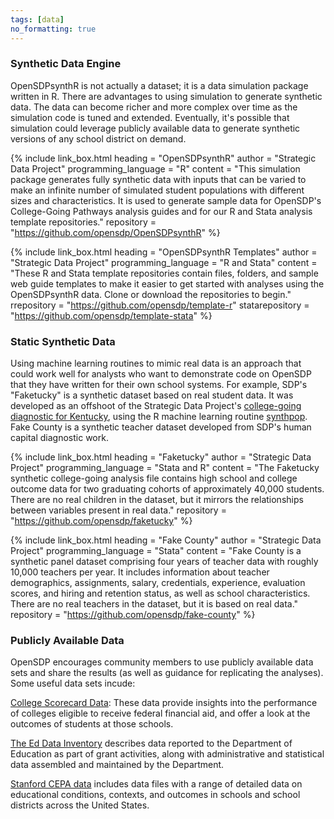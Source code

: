 ```yaml
---
tags: [data]
no_formatting: true
---
```


### Synthetic Data Engine
OpenSDPsynthR is not actually a dataset; it is a data simulation package written in R. There are advantages to using simulation to generate synthetic data. The data can become richer and more complex over time as the simulation code is tuned and extended. Eventually, it's possible that simulation could leverage publicly available data to generate synthetic versions of any school district on demand.

{% include link_box.html
  heading = "OpenSDPsynthR"
  author = "Strategic Data Project"
  programming_language = "R"
  content = "This simulation package generates fully synthetic data with inputs that can be varied to make an infinite number of simulated student populations with different sizes and characteristics. It is used to generate sample data for OpenSDP's College-Going Pathways analysis guides and for our R and Stata analysis template repositories."
  repository = "https://github.com/opensdp/OpenSDPsynthR"
  %}

{% include link_box.html
  heading = "OpenSDPsynthR Templates"
  author = "Strategic Data Project"
  programming_language = "R and Stata"
  content = "These R and Stata template repositories contain files, folders, and sample web guide templates to make it easier to get started with analyses using the OpenSDPsynthR data. Clone or download the repositories to begin."
  rrepository = "https://github.com/opensdp/template-r"
  statarepository = "https://github.com/opensdp/template-stata"
  %}

### Static Synthetic Data
Using machine learning routines to mimic real data is an approach that could work well for analysts who want to demonstrate code on OpenSDP that they have written for their own school systems. For example, SDP's "Faketucky" is a synthetic dataset based on real student data. It was developed as an offshoot of the Strategic Data Project's [college-going diagnostic for Kentucky](https://sdp.cepr.harvard.edu/kentucky-college-going), using the R machine learning routine [synthpop](https://cran.r-project.org/web/packages/synthpop/index.html). Fake County is a
synthetic teacher dataset developed from SDP's human capital diagnostic work.

{% include link_box.html
  heading = "Faketucky"
  author = "Strategic Data Project"
  programming_language = "Stata and R"
  content =  "The Faketucky synthetic college-going analysis file contains high school and college outcome data for two graduating cohorts of approximately 40,000 students. There are no real children in the dataset, but it mirrors the relationships between variables present in real data."
	repository = "https://github.com/opensdp/faketucky"
	%}

  {% include link_box.html
    heading = "Fake County"
    author = "Strategic Data Project"
    programming_language = "Stata"
    content =  "Fake County is a synthetic panel dataset comprising four years
    of teacher data with roughly 10,000 teachers per year. It
    includes information about teacher demographics, assignments,
    salary, credentials, experience, evaluation scores, and hiring and retention
    status, as well as school characteristics.  There are no real teachers in
    the dataset, but it is based on real data."
  	repository = "https://github.com/opensdp/fake-county"
  	%}

### Publicly Available Data
OpenSDP encourages community members to use publicly available data sets and share the results (as well as guidance for replicating the analyses). Some useful data sets incude:

[College Scorecard Data](https://collegescorecard.ed.gov/data/): These data provide insights into the performance of colleges eligible to receive federal financial aid, and offer a look at the outcomes of students at those schools.

[The Ed Data Inventory](https://datainventory.ed.gov/InventoryList) describes data reported to the Department of Education as part of grant activities, along with administrative and statistical data assembled and maintained by the Department.

[Stanford CEPA data](https://cepa.stanford.edu/seda/data-archive) includes data files with a range of detailed data on educational conditions, contexts, and outcomes in schools and school districts across the United States.
